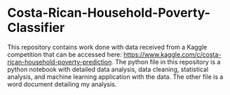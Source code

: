 # Costa-Rican-Household-Poverty-Classifier
This repository contains work done with data received from a Kaggle competition that can be accessed here: https://www.kaggle.com/c/costa-rican-household-poverty-prediction. The python file in this repository is a python notebook with detailed data analysis, data cleaning, statistical analysis, and machine learning application with the data. The other file is a word document detailing my analysis.
